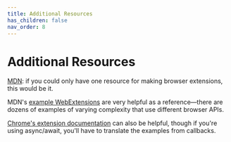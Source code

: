 ```yaml
---
title: Additional Resources
has_children: false
nav_order: 8
---
```


# Additional Resources

[MDN](https://developer.mozilla.org/en-US/Add-ons/WebExtensions): if you could only have one resource for making browser extensions, this would be it.

MDN's [example WebExtensions](https://developer.mozilla.org/en-US/Add-ons/WebExtensions/Examples) are very helpful as a reference—there are dozens of examples of varying complexity that use different browser APIs.

[Chrome's extension documentation](https://developer.chrome.com/extensions) can also be helpful, though if you're using async/await, you'll have to translate the examples from callbacks.

